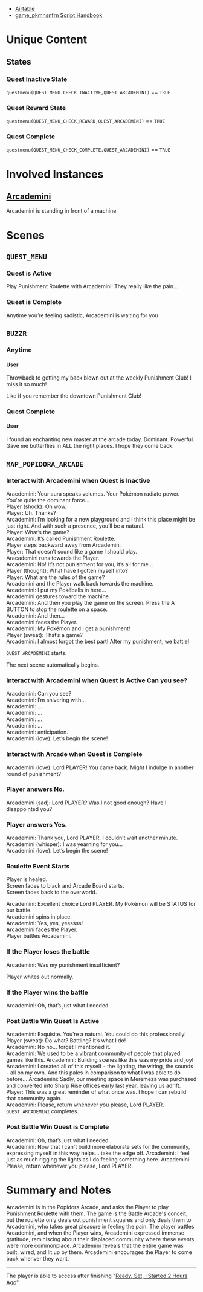 * [Airtable](https://airtable.com/appJxoYhsNja2FfjK/shrcRVLWezjaT63bP/tblzTEiSlQuwPFXec/viwaQmECvq88JFIFf/recTGNB5uq3rhiqYC?blocks=hide)
* [game\_pkmnsnfrn Script Handbook](https//docs.google.com/document/d/13TI3Jn3Cq8alPdOI0IBzDoryKTw1xP8dA4kpbc6Y5eg/edit?usp=drivesdk)

# Unique Content
## States

### Quest Inactive State

`questmenu(QUEST_MENU_CHECK_INACTIVE,QUEST_ARCADEMINI)` \== `TRUE`

### Quest Reward State

`questmenu(QUEST_MENU_CHECK_REWARD,QUEST_ARCADEMINI)` \== `TRUE`

### Quest Complete

`questmenu(QUEST_MENU_CHECK_COMPLETE,QUEST_ARCADEMINI)` \== `TRUE`

# Involved Instances

## [Arcademini](https://airtable.com/appJxoYhsNja2FfjK/shrcRVLWezjaT63bP/tbl98sGCesUarpAdy/viwP2YNv2F8XlInLT/recEWR7Rua7OtJStO?blocks=hide)

Arcademini is standing in front of a machine.

# Scenes

## `QUEST_MENU`

### Quest is Active

Play Punishment Roulette with Arcademini\! They really like the pain…

### Quest is Complete

Anytime you’re feeling sadistic, Arcademini is waiting for you 

## `BUZZR`

### Anytime

#### User

Throwback to getting my back blown out at the weekly Punishment Club\! I miss it so much\!

Like if you remember the downtown Punishment Club\!

### Quest Complete

#### User

I found an enchanting new master at the arcade today. Dominant. Powerful. Gave me butterflies in ALL the right places. I hope they come back.

## `MAP_POPIDORA_ARCADE`

### Interact with Arcademini when Quest is Inactive

Aracdemini: Your aura speaks volumes. Your Pokémon radiate power. You're quite the dominant force…  
Player (shock): Oh wow.   
Player: Uh. Thanks?  
Arcademini: I’m looking for a new playground and I think this place might be just right. And with such a presence, you’ll be a natural.  
Player: What’s the game?  
Arcademini: It’s called Punishment Roulette.  
Player steps backward away from Arcademini.  
Player: That doesn’t sound like a game I should play.  
Aracademini runs towards the Player.  
Arcademini: No\! It’s not punishment for you, it’s all for me…  
Player (thought): What have I gotten myself into?  
Player: What are the rules of the game?  
Arcademini and the Player walk back towards the machine.  
Arcademini: I put my Pokéballs in here…  
Arcademini gestures toward the machine.  
Arcademini: And then you play the game on the screen. Press the A BUTTON to stop the roulette on a space.  
Arcademini: And then…  
Arcademini faces the Player.  
Arcademini: My Pokémon and I get a punishment\!  
Player (sweat): That’s a game?   
Arcademini: I almost forgot the best part\! After my punishment, we battle\! 

`QUEST_ARCADEMINI` starts.

The next scene automatically begins.

### Interact with Arcademini when Quest is Active Can you see?

Aracdemini: Can you see?  
Arcademini: I’m shivering with…  
Arcademini: …  
Arcademini: …  
Arcademini: …  
Arcademini: …  
Arcademini: anticipation.  
Arcademini (love): Let’s begin the scene\!

### Interact with Arcade when Quest is Complete

Arcademini (love): Lord PLAYER\! You came back. Might I indulge in another round of punishment?

### Player answers No.

Arcademini (sad): Lord PLAYER? Was I not good enough? Have I disappointed you?

### Player answers Yes.

Arcademini: Thank you, Lord PLAYER. I couldn’t wait another minute.   
Arcademini (whisper): I was yearning for you…  
Arcademini (love): Let’s begin the scene\!

### Roulette Event Starts

Player is healed.  
Screen fades to black and Arcade Board starts.  
Screen fades back to the overworld.

Arcademini: Excellent choice Lord PLAYER. My Pokémon will be STATUS for our battle.  
Arcademini spins in place.  
Arcademini: Yes, yes, yesssss\!  
Arcademini faces the Player.  
Player battles Arcademini.

### If the Player loses the battle

Arcademini: Was my punishment insufficient?

Player whites out normally.

### If the Player wins the battle

Arcademini: Oh, that’s just what I needed…

### Post Battle Win Quest Is Active

Arcademini: Exquisite. You’re a natural. You could do this professionally\!  
Player (sweat): Do what? Battling? It’s what I do\!  
Arcademini: No no… forget I mentioned it.  
Arcademini: We used to be a vibrant community of people that played games like this. 
Arcademini: Building scenes like this was my pride and joy! 
Arcademini: I created all of this myself - the lighting, the wiring, the sounds - all on my own. And this pales in comparison to what I was able to do before...
Arcademini: Sadly, our meeting space in Meremeza was purchased and converted into Sharp Rise offices early last year, leaving us adrift.  
Player: This was a great reminder of what once was. I hope I can rebuild that community again.  
Arcademini: Please, return whenever you please, Lord PLAYER.  
`QUEST_ARCADEMINI` completes.

### Post Battle Win Quest is Complete

Arcademini: Oh, that’s just what I needed…  
Arcademini: Now that I can't build more elaborate sets for the community, expressing myself in this way helps... take the edge off.
Arcademini: I feel just as much rigging the lights as I do feeling something here.
Arcademini: Please, return whenever you please, Lord PLAYER.

# Summary and Notes

Arcademini is in the Popidora Arcade, and asks the Player to play Punishment Roulette with them. The game is the Battle Arcade's conceit, but the roulette only deals out punishment squares and only deals them to Arcademini, who takes great pleasure in feeling the pain. The player battles Arcademini, and when the Player wins, Arcademini expressed immense gratitude, reminiscing about their displaced community where these events were more commonplace. Arcademini reveals that the entire game was built, wired, and lit up by them. Arcademini encourages the Player to come back whenver they want.

---

The player is able to access after finishing "[Ready, Set, I Started 2 Hours Ago](https://airtable.com/appJxoYhsNja2FfjK/shrcRVLWezjaT63bP/tbl0XF7TJc58WD4Bw/viwnITIE6FJVV13Gp/reck2Uf6L8MgR6ObL?blocks=hide)".


